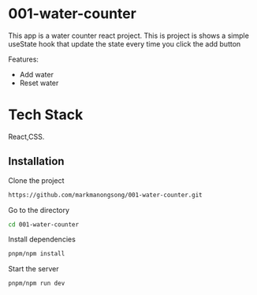 # 001-water-counter

This app is a water counter react project. This is project is shows a simple useState hook that update the state every time you click the add button

Features:
- Add water 
- Reset water


# Tech Stack
React,CSS.

## Installation

Clone the project 
```bash
https://github.com/markmanongsong/001-water-counter.git
```
Go to the directory
```bash 
cd 001-water-counter
```

Install dependencies
```bash
pnpm/npm install
```
Start the server
```bash
pnpm/npm run dev
